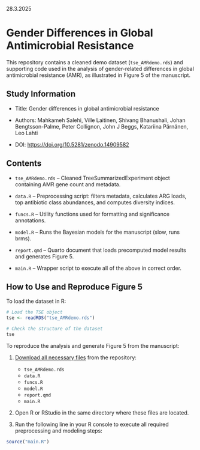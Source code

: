 28.3.2025

# Gender Differences in Global Antimicrobial Resistance

This repository contains a cleaned demo dataset (`tse_AMRdemo.rds`) and supporting code used in the analysis of gender-related differences in global antimicrobial resistance (AMR), as illustrated in Figure 5 of the manuscript.

## Study Information

-   Title: Gender differences in global antimicrobial resistance

-   Authors: Mahkameh Salehi, Ville Laitinen, Shivang Bhanushali, Johan Bengtsson-Palme, Peter Collignon, John J Beggs, Katariina Pärnänen, Leo Lahti

-   DOI: <https://doi.org/10.5281/zenodo.14909582>

## Contents

-   `tse_AMRdemo.rds` – Cleaned TreeSummarizedExperiment object containing AMR gene count and metadata.

-   `data.R` – Preprocessing script: filters metadata, calculates ARG loads, top antibiotic class abundances, and computes diversity indices.

-   `funcs.R` – Utility functions used for formatting and significance annotations.

-   `model.R` – Runs the Bayesian models for the manuscript (slow, runs brms).

-   `report.qmd` – Quarto document that loads precomputed model results and generates Figure 5.

-    `main.R` – Wrapper script to execute all of the above in correct order.

## How to Use and Reproduce Figure 5

To load the dataset in R:

``` r
# Load the TSE object
tse <- readRDS("tse_AMRdemo.rds")

# Check the structure of the dataset
tse
```

To reproduce the analysis and generate Figure 5 from the manuscript:

1.  [Download all necessary files](https://github.com/microbiome/data/blob/main/Salehi2025) from the repository:

    -   `tse_AMRdemo.rds`
    -   `data.R`
    -   `funcs.R`
    -   `model.R`
    -   `report.qmd`
    -   `main.R`

2.  Open R or RStudio in the same directory where these files are located.

3. Run the following line in your R console to execute all required preprocessing and modeling steps:

```r
source("main.R")
```
